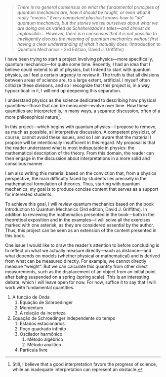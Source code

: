 > *There is no general consensus on what the fundamental principles of quantum mechanics are, how it should be taught, or even what it really “means.” Every competent physicist knows how to “do” quantum mechanics, but the stories we tell ourselves about what we are doing are as varied as Scheherazade's tales—and almost as implausible... However, there is a consensus that it is not possible to intelligently discuss the meaning of quantum mechanics without first having a clear understanding of what it actually does.* (Introduction to Quantum Mechanics - 3rd Edition, David J. Griffiths)

I have been trying to start a project involving physics—more specifically, quantum mechanics—for quite some time. Recently, I had an idea that I believe could extend to all of physics, but I intend to start with quantum physics, as I feel a certain urgency to review it. The truth is that all divisions between areas of science are, to a large extent, artificial. I myself often criticize these divisions, and so I recognize that this project is, in a way, hypocritical: in it, I will end up deepening this separation.

I understand physics as the science dedicated to describing how physical quantities—those that can be measured—evolve over time. How these quantities are interpreted is, in many ways, a separate discussion, often of a more philosophical nature[^1]. 

In this project—which begins with quantum physics—I propose to remove, as much as possible, all interpretive discussion. A competent physicist, of course, cannot avoid these issues, and so I am aware that the material I propose will be intentionally insufficient in this regard. My proposal is that the reader understand what is most indisputable in physics: the mathematical description of the theory. From this domain, the reader can then engage in the discussion about interpretations in a more solid and conscious manner.

I am also writing this material based on the conviction that, from a physics perspective, the main difficulty faced by students lies precisely in the mathematical formulation of theories. Thus, starting with quantum mechanics, my goal is to produce concise content that serves as a support for interested students.

To achieve this goal, I will review quantum mechanics based on the book Introduction to Quantum Mechanics (3rd edition, David J. Griffiths). In addition to reviewing the mathematics presented in the book—both in the theoretical exposition and in the examples—I will solve all the exercises marked with one asterisk, as they are considered essential by the author. Thus, this project can be seen as an extension of the content presented in this book.

One issue I would like to draw the reader's attention to before concluding is to reflect on what we actually measure directly—such as distance—and what depends on models (whether physical or mathematical) and is derived from what can be measured directly. For example, we cannot directly measure “weight”. But we can calculate this quantity from other direct measurements, such as the displacement of an object from an initial point after being suspended on a spring (spring scale). This is an interesting debate, which I will leave open for now. For now, suffice it to say that I will work with fundamental quantities.

1. A função de Onda
    1. Equação de Schroedinger
    2. Momentum
    3. A relação da incerteza
2. Equação de Schroedinger independente do tempo   
    1. Estados estacionários
    2. Poço quadrado infinito
    3. Oscilador harmônico
       1. Método algébrico
       2. Método analítico
    4. Partícula livre

[^1]: Still, I believe that a good interpretation favors the progress of science, while an inadequate interpretation can represent an obstacle.

